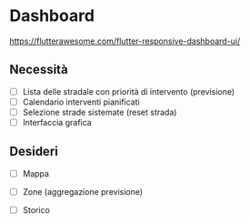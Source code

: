 # Dashboard

https://flutterawesome.com/flutter-responsive-dashboard-ui/

## Necessità

- [ ] Lista delle stradale con priorità di intervento (previsione)
- [ ] Calendario interventi pianificati
- [ ] Selezione strade sistemate (reset strada)
- [ ] Interfaccia grafica

## Desideri

- [ ] Mappa
- [ ] Zone (aggregazione previsione)
- [ ] Storico























